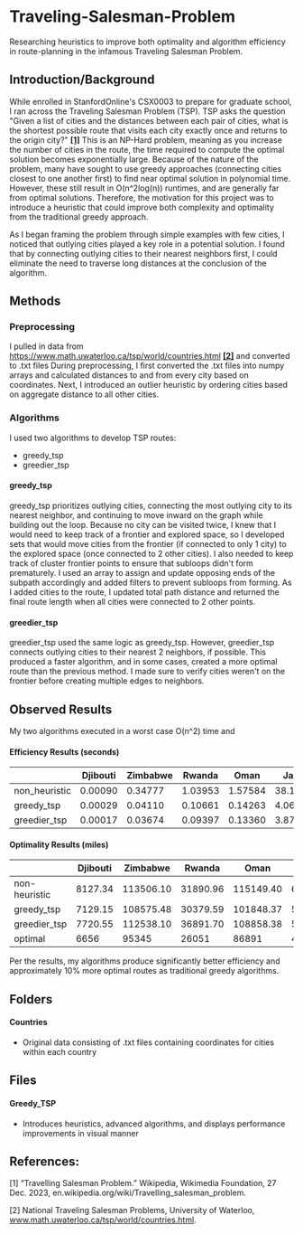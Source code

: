 # Traveling-Salesman-Problem
Researching heuristics to improve both optimality and algorithm efficiency in route-planning in the infamous Traveling Salesman Problem. 

## Introduction/Background
While enrolled in StanfordOnline's CSX0003 to prepare for graduate school, I ran across the Traveling Salesman Problem (TSP). TSP asks the question "Given a list of cities and the distances between each pair of cities, what is the shortest possible route that visits each city exactly once and returns to the origin city?" [**[1]**](#ref1) This is an NP-Hard problem, meaning as you increase the number of cities in the route, the time required to compute the optimal solution becomes exponentially large. Because of the nature of the problem, many have sought to use greedy approaches (connecting cities closest to one another first) to find near optimal solution in polynomial time. However, these still result in O(n^2log(n)) runtimes, and are generally far from optimal solutions. Therefore, the motivation for this project was to introduce a heuristic that could improve both complexity and optimality from the traditional greedy approach. 

As I began framing the problem through simple examples with few cities, I noticed that outlying cities played a key role in a potential solution. I found that by connecting outlying cities to their nearest neighbors first, I could eliminate the need to traverse long distances at the conclusion of the algorithm. 

## Methods
### Preprocessing
I pulled in data from https://www.math.uwaterloo.ca/tsp/world/countries.html [**[2]**](#ref2) and converted to .txt files
During preprocessing, I first converted the .txt files into numpy arrays and calculated distances to and from every city based on coordinates. Next, I introduced an outlier heuristic by ordering cities based on aggregate distance to all other cities. 

### Algorithms
I used two algorithms to develop TSP routes:
- greedy_tsp
- greedier_tsp

#### greedy_tsp
greedy_tsp prioritizes outlying cities, connecting the most outlying city to its nearest neighbor, and continuing to move inward on the graph while building out the loop. Because no city can be visited twice, I knew that I would need to keep track of a frontier and explored space, so I developed sets that would move cities from the frontier (if connected to only 1 city) to the explored space (once connected to 2 other cities). I also needed to keep track of cluster frontier points to ensure that subloops didn't form prematurely. I used an array to assign and update opposing ends of the subpath accordingly and added filters to prevent subloops from forming. As I added cities to the route, I updated total path distance and returned the final route length when all cities were connected to 2 other points.

#### greedier_tsp
greedier_tsp used the same logic as greedy_tsp. However, greedier_tsp connects outlying cities to their nearest 2 neighbors, if possible. This produced a faster algorithm, and in some cases, created a more optimal route than the previous method. I made sure to verify cities weren't on the frontier before creating multiple edges to neighbors. 

## Observed Results

My two algorithms executed in a worst case O(n^2) time and 

#### Efficiency Results (seconds)
| | Djibouti | Zimbabwe | Rwanda | Oman | Japan | Greece | Finland | Vietnam | Sweden |
| --------- | --------- | --------- | --------- | --------- | --------- | --------- | --------- | --------- | --------- |
| non_heuristic | 0.00090 | 0.34777 | 1.03953| 1.57584 | 38.10914 | 38.39735 | 44.48990 | 205.35490 | 250.07005 |
| greedy_tsp | 0.00029 | 0.04110 | 0.10661 | 0.14263 | 4.06400 | 4.02461 | 5.10876 | 21.33420 | 30.14881 |
| greedier_tsp | 0.00017 | 0.03674 | 0.09397 | 0.13360 | 3.87369 | 3.80739 | 4.84779 | 19.25207 | 27.64599 |

#### Optimality Results (miles)
| | Djibouti | Zimbabwe | Rwanda | Oman | Japan | Greece | Finland | Vietnam | Sweden |
| --------- | --------- | --------- | --------- | --------- | --------- | --------- | --------- | --------- | --------- |
| non-heuristic | 8127.34 | 113506.10 | 31890.96 | 115149.40 | 615220.28 | 387147.15 | 649199.32 | 713474.41 | 1069442.97 |
| greedy_tsp | 7129.15 | 108575.48 | 30379.59 | 101848.37 | 577324.78 | 347948.47 | 595549.38 | 54108.38 | 983166.15 |
| greedier_tsp | 7720.55 | 112538.10 | 36891.70 | 108858.38 | 576393.98 | 344367.66 | 603773.87 | 640159.01 | 983897.47 |
| optimal | 6656 | 95345 | 26051 | 86891 | 491924 | 300899 | 520527 | 569288 | 855597 |

Per the results, my algorithms produce significantly better efficiency and approximately 10% more optimal routes as traditional greedy algorithms. 

## Folders
#### Countries
- Original data consisting of .txt files containing coordinates for cities within each country

## Files
#### Greedy_TSP
- Introduces heuristics, advanced algorithms, and displays performance improvements in visual manner

## References:
<a id="ref1"></a> [1] “Travelling Salesman Problem.” Wikipedia, Wikimedia Foundation, 27 Dec. 2023, en.wikipedia.org/wiki/Travelling_salesman_problem. 

<a id="ref2"></a> [2] National Traveling Salesman Problems, University of Waterloo, www.math.uwaterloo.ca/tsp/world/countries.html.
